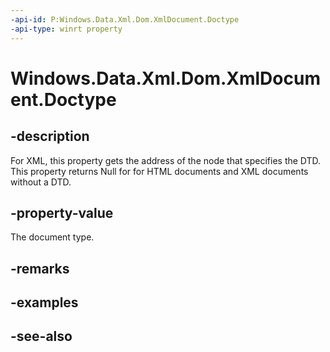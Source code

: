 ```yaml
---
-api-id: P:Windows.Data.Xml.Dom.XmlDocument.Doctype
-api-type: winrt property
---
```


<!-- Property syntax
public Windows.Data.Xml.Dom.XmlDocumentType Doctype { get; }
-->

# Windows.Data.Xml.Dom.XmlDocument.Doctype

## -description
For XML, this property gets the address of the node that specifies the DTD. This property returns Null for for HTML documents and XML documents without a DTD.

## -property-value
The document type.

## -remarks

## -examples

## -see-also
